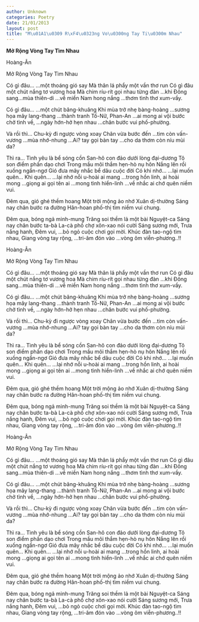 ```yaml
---
author: Unknown
categories: Poetry
date: 21/01/2013
layout: post
title: "M\u01A1\u0309 R\xF4\u0323ng Vo\u0300ng Tay Ti\u0300m Nhau"
---
```


**Mở Rộng Vòng Tay Tìm Nhau**

Hoàng-Ân

Mở Rộng Vòng Tay Tìm Nhau



Có gì đâu...
   ...một thoáng gió say
Mà thân lá phẩy một vần thơ run
Có gì đâu một chút nắng tơ vương hoa
Mà chim ríu-rít gọi nhau từng đàn
   ...khi Đông sang...mùa thiên-di
   ...về miền Nam hong nắng
   ...thơm tình thơ xum-vầy.

Có gì đâu...
   ...một chút bâng-khuâng
Khi mùa trở nhẹ bàng-hoàng
   ...sương họa mây lang-thang
   ...thành tranh Tố-Nữ, Phan-An
   ...ai mong ai vội bước chở tình về,
   ...ngày hớn-hở hẹn nhau
   ...chân bước vui phố-phường.

Và rồi thì...
Chu-kỳ đi ngược vòng xoay
Chân vừa bước đến
   ...tim còn vấn-vương
   ...mùa nhớ-nhung
   ...Ai? tay gọi bàn tay
   ...cho da thơm còn níu mùi da?

Thì ra...
Tình yêu là bể sóng cồn
San-hô con đảo dưới lòng đại-dương
Tô son điểm phấn dạo chơi
Trong mầu môi thắm hẹn-hò nụ hôn
Nắng lên rồi xuống ngẩn-ngơ
Gió đưa mây nhắc bể dâu cuộc đời
Có khi nhớ...
   ...lại muốn quên...
Khi quên...
   ...lại nhớ nỗi u-hoài ai mang
   ...trong hồn linh, ai hoài mong
   ...giọng ai gọi tên ai
   ...mong tình hiển-linh
   ...về nhắc ai chớ quên niềm vui.

Đêm qua, gió ghé thềm hoang
Một trời mộng ảo nhớ Xuân dị-thường
Sáng nay chân bước ra đường
Hân-hoan phố-thị tìm niềm vui chung.

Đêm qua, bóng ngả minh-mung
Trăng soi thềm lả một bài Nguyệt-ca
Sáng nay chân bước ta-bà
La-cà phố chợ xôn-xao nói cười
Sáng sương mới,
Trưa nắng hanh,
Đêm vui,
  ...bỏ ngỏ cuộc chơi gọi mời.
Khúc đàn tao-ngộ tìm nhau,
Giang vòng tay rộng,
  ...tri-âm đón vào
  ...vòng ôm viễn-phương..!!

Hoàng-Ân

Mở Rộng Vòng Tay Tìm Nhau



Có gì đâu...
   ...một thoáng gió say
Mà thân lá phẩy một vần thơ run
Có gì đâu một chút nắng tơ vương hoa
Mà chim ríu-rít gọi nhau từng đàn
   ...khi Đông sang...mùa thiên-di
   ...về miền Nam hong nắng
   ...thơm tình thơ xum-vầy.

Có gì đâu...
   ...một chút bâng-khuâng
Khi mùa trở nhẹ bàng-hoàng
   ...sương họa mây lang-thang
   ...thành tranh Tố-Nữ, Phan-An
   ...ai mong ai vội bước chở tình về,
   ...ngày hớn-hở hẹn nhau
   ...chân bước vui phố-phường.

Và rồi thì...
Chu-kỳ đi ngược vòng xoay
Chân vừa bước đến
   ...tim còn vấn-vương
   ...mùa nhớ-nhung
   ...Ai? tay gọi bàn tay
   ...cho da thơm còn níu mùi da?

Thì ra...
Tình yêu là bể sóng cồn
San-hô con đảo dưới lòng đại-dương
Tô son điểm phấn dạo chơi
Trong mầu môi thắm hẹn-hò nụ hôn
Nắng lên rồi xuống ngẩn-ngơ
Gió đưa mây nhắc bể dâu cuộc đời
Có khi nhớ...
   ...lại muốn quên...
Khi quên...
   ...lại nhớ nỗi u-hoài ai mang
   ...trong hồn linh, ai hoài mong
   ...giọng ai gọi tên ai
   ...mong tình hiển-linh
   ...về nhắc ai chớ quên niềm vui.

Đêm qua, gió ghé thềm hoang
Một trời mộng ảo nhớ Xuân dị-thường
Sáng nay chân bước ra đường
Hân-hoan phố-thị tìm niềm vui chung.

Đêm qua, bóng ngả minh-mung
Trăng soi thềm lả một bài Nguyệt-ca
Sáng nay chân bước ta-bà
La-cà phố chợ xôn-xao nói cười
Sáng sương mới,
Trưa nắng hanh,
Đêm vui,
  ...bỏ ngỏ cuộc chơi gọi mời.
Khúc đàn tao-ngộ tìm nhau,
Giang vòng tay rộng,
  ...tri-âm đón vào
  ...vòng ôm viễn-phương..!!

Hoàng-Ân

Mở Rộng Vòng Tay Tìm Nhau



Có gì đâu...
   ...một thoáng gió say
Mà thân lá phẩy một vần thơ run
Có gì đâu một chút nắng tơ vương hoa
Mà chim ríu-rít gọi nhau từng đàn
   ...khi Đông sang...mùa thiên-di
   ...về miền Nam hong nắng
   ...thơm tình thơ xum-vầy.

Có gì đâu...
   ...một chút bâng-khuâng
Khi mùa trở nhẹ bàng-hoàng
   ...sương họa mây lang-thang
   ...thành tranh Tố-Nữ, Phan-An
   ...ai mong ai vội bước chở tình về,
   ...ngày hớn-hở hẹn nhau
   ...chân bước vui phố-phường.

Và rồi thì...
Chu-kỳ đi ngược vòng xoay
Chân vừa bước đến
   ...tim còn vấn-vương
   ...mùa nhớ-nhung
   ...Ai? tay gọi bàn tay
   ...cho da thơm còn níu mùi da?

Thì ra...
Tình yêu là bể sóng cồn
San-hô con đảo dưới lòng đại-dương
Tô son điểm phấn dạo chơi
Trong mầu môi thắm hẹn-hò nụ hôn
Nắng lên rồi xuống ngẩn-ngơ
Gió đưa mây nhắc bể dâu cuộc đời
Có khi nhớ...
   ...lại muốn quên...
Khi quên...
   ...lại nhớ nỗi u-hoài ai mang
   ...trong hồn linh, ai hoài mong
   ...giọng ai gọi tên ai
   ...mong tình hiển-linh
   ...về nhắc ai chớ quên niềm vui.

Đêm qua, gió ghé thềm hoang
Một trời mộng ảo nhớ Xuân dị-thường
Sáng nay chân bước ra đường
Hân-hoan phố-thị tìm niềm vui chung.

Đêm qua, bóng ngả minh-mung
Trăng soi thềm lả một bài Nguyệt-ca
Sáng nay chân bước ta-bà
La-cà phố chợ xôn-xao nói cười
Sáng sương mới,
Trưa nắng hanh,
Đêm vui,
  ...bỏ ngỏ cuộc chơi gọi mời.
Khúc đàn tao-ngộ tìm nhau,
Giang vòng tay rộng,
  ...tri-âm đón vào
  ...vòng ôm viễn-phương..!!
